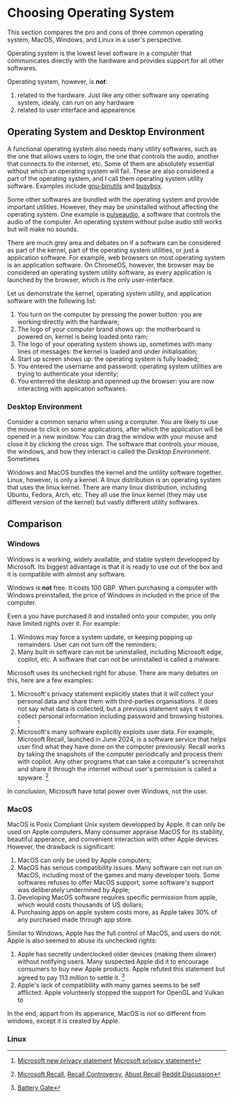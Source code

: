 # Choosing Operating System

This section compares the pro and cons of three common operating system, MacOS, Windows, and Linux in a user's perspective.

Operating system is the lowest level software in a computer that communicates directly with the hardware and provides support for all other softwares. 

Operating system, however, is _**not**_:

1. related to the hardware. Just like any other software any operating system, idealy, can run on any hardware
1. related to user interface and appearence. 

## Operating System and Desktop Environment

A functional operating system also needs many utility softwares, such as the one that allows users to login, the one that controls the audio, another that connects to the internet, etc. 
Some of them are absolutely essential without which an operating system will fail.
These are also considered a part of the operating system, and I call them operating system utility software. 
Examples include [gnu-binutils](https://www.gnu.org/software/binutils/) and [busybox](https://www.busybox.net/about.html).

Some other softwares are bundled with the operating system and provide important utilities. 
However, they may be uninstalled without affecting the operating system. 
One example is [pulseaudio](https://www.freedesktop.org/wiki/Software/PulseAudio/), a software that controls the audio of the computer. 
An operating system without pulse audio still works but will make no sounds.

There are much grey area and debates on if a software can be considered as part of the kernel, part of the operating system utilities, or just a application software. 
For example, web browsers on most operating system is an application software. 
On ChromeOS, however, the browser may be considered an operating system utility software, as every application is launched by the browser, which is the only user-interface.  

Let us demonstrate the kernel, operating system utility, and application software with the following list:

1. You turn on the computer by pressing the power button: you are working directly with the hardware;
1. The logo of your computer brand shows up: the motherboard is powered on, kernel is being loaded onto ram;
1. The logo of your operating system shows up, sometimes with many lines of messages: the kernel is loaded and under initialisation;
1. Start up screen shows up: the operating system is fully loaded; 
1. You entered the username and password: operating system utilities are trying to authenticate your identity;
1. You enterred the desktop and openned up the browser: you are now interacting with application softwares.

### Desktop Environment

Consider a common senario when using a computer.
You are likely to use the mouse to click on some applications, after which the application will be opened in a new window. 
You can drag the window with your mouse and close it by clicking the cross sign. 
The software that controls your mouse, the windows, and how they interact is called the *Desktop Environment*. 
Sometimes


Windows and MacOS bundles the kernel and the untility software together.
Linux, however, is only a kernel. 
A linux distribution is an operating system that uses the linux kernel. 
There are many linux distribution, including Ubuntu, Fedora, Arch, etc. 
They all use the linux kernel (they may use different version of the kernel) but vastly different utility softwares.

## Comparison

### Windows

Windows is a working, widely available, and stable system developped by Microsoft. Its biggest advantage is that it is ready to use out of the box and it is compatible with almost any software.

Windows is **not** free. It costs 100 GBP. When purchasing a computer with Windows preinstalled, the price of Windows in included in the price of the computer.

Even a you have purchased it and installed onto your computer, you only have limited rights over it. 
For example:

1. Windows may force a system update, or keeping popping up remainders. User can not turn off the reminders;
1. Many built in software can not be uninstalled, including Microsoft edge, copilot, etc. A software that can not be uninstalled is called a malware.

Microsoft uses its unchecked right for abuse. There are many debates on this, here are a few examples:
 
1. Microsoft's privacy statement explicitly states that it will collect your personal data and share them with third-parties organisations. It does not say what data is collected, but a previous statement says it will collect personal information including password and browsing histories.
[^Sharing Data]
1. Microsoft's many software explicitly exploits user data. For example, Microsoft Recall, launched in June 2024, is a software service that helps user find what they have done on the computer previously. 
Recall works by taking the snapshots of the computer periodically and process them with copilot. Any other programs that can take a computer's screenshot and share it through the internet without user's permission is called a spyware. [^Microsoft Recall]

In conclusion, Microsoft have total power over Windows, not the user.

### MacOS

MacOS is Posix Compliant Unix system developped by Apple. It can only be used on Apple computers.
Many consumer appraise MacOS for its stability, beautiful apperance, and convenient interaction with other Apple devices. 
However, the drawback is significant: 

1. MacOS can only be used by Apple computers;
1. MacOS has serious compatibility issues. Many software can not run on MacOS, including most of the games and many developer tools. Some softwares refuses to offer MacOS support, some software's support was deliberately undermined by Apple;
1. Developing MacOS software requires specific permission from apple, which would costs thousands of US dollars;
1. Purchasing apps on apple system costs more, as Apple takes 30% of any purchased made through app store.

Similar to Windows, Apple has the full control of MacOS, and users do not. 
Apple is also seemed to abuse its unchecked rights:

1. Apple has secretly underclocked older devices (making them slower) without notifying users. 
Many suspected Apple did it to encourage consumers to buy new Apple products. Apple refuted this statement but agreed to pay 113 million to settle it. [^Battery Gate]
1. Apple's lack of compatibility with many games seems to be self afflicted. Apple volunteerly stopped the support for OpenGL and Vulkan to
<!-- TODO: -->

In the end, appart from its apperance, MacOS is not so different from windows, except it is created by Apple.

### Linux

[^Sharing Data]:[Microsoft new privacy statement](https://edri.org/our-work/microsofts-new-small-print-how-your-personal-data-abused/)
[Microsoft privacy statement](https://privacy.microsoft.com/en-gb/privacystatement)

[^Microsoft Recall]: [Microsoft Recall](https://support.microsoft.com/en-gb/windows/retrace-your-steps-with-recall-aa03f8a0-a78b-4b3e-b0a1-2eb8ac48701c), 
[Recall Controversy](https://apnews.com/article/microsoft-ai-recall-windows-6ba8df3f22e9fca599d20f2d5770cd95), 
[Abust Recall](https://www.androidauthority.com/windows-recall-password-extract-script-3449105/)
[Reddit Discussion](https://www.reddit.com/r/Windows11/comments/1d9kq78/i_believe_recall_is_likely_to_become_microsofts/)

[^Battery Gate]:[Battery Gate](https://www.npr.org/2020/11/18/936268845/apple-agrees-to-pay-113-million-to-settle-batterygate-case-over-iphone-slowdowns)
